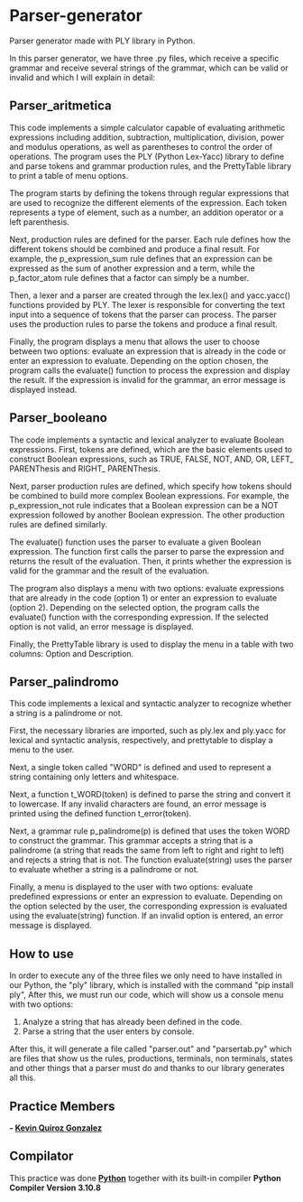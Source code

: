 # Parser-generator
Parser generator made with PLY library in Python.

In this parser generator, we have three .py files, which receive a specific grammar and receive several strings of the grammar, which can be valid or invalid and which I will explain in detail:

## Parser_aritmetica
This code implements a simple calculator capable of evaluating arithmetic expressions including addition, subtraction, multiplication, division, power and modulus operations, as well as parentheses to control the order of operations. The program uses the PLY (Python Lex-Yacc) library to define and parse tokens and grammar production rules, and the PrettyTable library to print a table of menu options.

The program starts by defining the tokens through regular expressions that are used to recognize the different elements of the expression. Each token represents a type of element, such as a number, an addition operator or a left parenthesis.

Next, production rules are defined for the parser. Each rule defines how the different tokens should be combined and produce a final result. For example, the p_expression_sum rule defines that an expression can be expressed as the sum of another expression and a term, while the p_factor_atom rule defines that a factor can simply be a number.

Then, a lexer and a parser are created through the lex.lex() and yacc.yacc() functions provided by PLY. The lexer is responsible for converting the text input into a sequence of tokens that the parser can process. The parser uses the production rules to parse the tokens and produce a final result.

Finally, the program displays a menu that allows the user to choose between two options: evaluate an expression that is already in the code or enter an expression to evaluate. Depending on the option chosen, the program calls the evaluate() function to process the expression and display the result. If the expression is invalid for the grammar, an error message is displayed instead.

## Parser_booleano
The code implements a syntactic and lexical analyzer to evaluate Boolean expressions. First, tokens are defined, which are the basic elements used to construct Boolean expressions, such as TRUE, FALSE, NOT, AND, OR, LEFT_ PARENThesis and RIGHT_ PARENThesis. 

Next, parser production rules are defined, which specify how tokens should be combined to build more complex Boolean expressions. For example, the p_expression_not rule indicates that a Boolean expression can be a NOT expression followed by another Boolean expression. The other production rules are defined similarly.

The evaluate() function uses the parser to evaluate a given Boolean expression. The function first calls the parser to parse the expression and returns the result of the evaluation. Then, it prints whether the expression is valid for the grammar and the result of the evaluation.

The program also displays a menu with two options: evaluate expressions that are already in the code (option 1) or enter an expression to evaluate (option 2). Depending on the selected option, the program calls the evaluate() function with the corresponding expression. If the selected option is not valid, an error message is displayed. 

Finally, the PrettyTable library is used to display the menu in a table with two columns: Option and Description.

## Parser_palindromo
This code implements a lexical and syntactic analyzer to recognize whether a string is a palindrome or not. 

First, the necessary libraries are imported, such as ply.lex and ply.yacc for lexical and syntactic analysis, respectively, and prettytable to display a menu to the user.

Next, a single token called "WORD" is defined and used to represent a string containing only letters and whitespace.

Next, a function t_WORD(token) is defined to parse the string and convert it to lowercase. If any invalid characters are found, an error message is printed using the defined function t_error(token).

Next, a grammar rule p_palindrome(p) is defined that uses the token WORD to construct the grammar. This grammar accepts a string that is a palindrome (a string that reads the same from left to right and right to left) and rejects a string that is not. The function evaluate(string) uses the parser to evaluate whether a string is a palindrome or not.

Finally, a menu is displayed to the user with two options: evaluate predefined expressions or enter an expression to evaluate. Depending on the option selected by the user, the corresponding expression is evaluated using the evaluate(string) function. If an invalid option is entered, an error message is displayed.

## How to use
In order to execute any of the three files we only need to have installed in our Python, the "ply" library, which is installed with the command "pip install ply", After this, we must run our code, which will show us a console menu with two options:
 1. Analyze a string that has already been defined in the code.
 2. Parse a string that the user enters by console.

After this, it will generate a file called "parser.out" and "parsertab.py" which are files that show us the rules, productions, terminals, non terminals, states and other things that a parser must do and thanks to our library generates all this.

## Practice Members
**- <a href="https://github.com/KevinQzG">Kevin Quiroz Gonzalez</a>**

## Compilator
This practice was done **<a href="https://www.python.org">Python</a>** together with its built-in compiler **Python Compiler Version 3.10.8**


